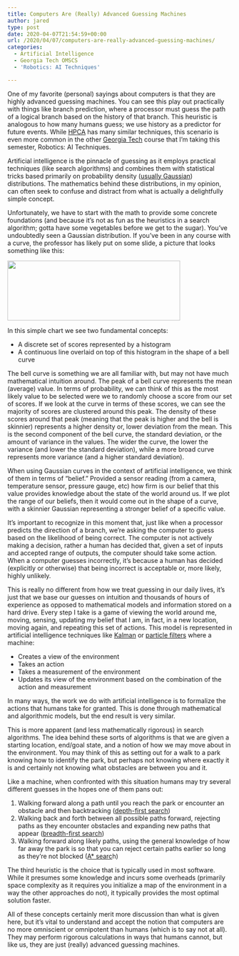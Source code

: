 ```yaml
---
title: Computers Are (Really) Advanced Guessing Machines
author: jared
type: post
date: 2020-04-07T21:54:59+00:00
url: /2020/04/07/computers-are-really-advanced-guessing-machines/
categories:
  - Artificial Intelligence
  - Georgia Tech OMSCS
  - 'Robotics: AI Techniques'

---
```

One of my favorite (personal) sayings about computers is that they are highly advanced guessing machines. You can see this play out practically with things like branch prediction, where a processor must guess the path of a logical branch based on the history of that branch. This heuristic is analogous to how many humans guess; we use history as a predictor for future events. While [HPCA][1] has many similar techniques, this scenario is even more common in the other [Georgia Tech][2] course that I&#8217;m taking this semester, Robotics: AI Techniques.

Artificial intelligence is the pinnacle of guessing as it employs practical techniques (like search algorithms) and combines them with statistical tricks based primarily on probability density ([usually Gaussian][3]) distributions. The mathematics behind these distributions, in my opinion, can often seek to confuse and distract from what is actually a delightfully simple concept.

<!--more-->

Unfortunately, we have to start with the math to provide some concrete foundations (and because it&#8217;s not as fun as the heuristics in a search algorithm; gotta have some vegetables before we get to the sugar). You&#8217;ve undoubtedly seen a Gaussian distribution. If you&#8217;ve been in any course with a curve, the professor has likely put on some slide, a picture that looks something like this:

<img decoding="async" loading="lazy" class="aligncenter size-full wp-image-2899" src="https://jared.lexblogplatform.com/wp-content/uploads/sites/10/2020/04/scores.gif" alt="" width="387" height="134" /> 

In this simple chart we see two fundamental concepts:

  * A discrete set of scores represented by a histogram
  * A continuous line overlaid on top of this histogram in the shape of a bell curve

The bell curve is something we are all familiar with, but may not have much mathematical intuition around. The peak of a bell curve represents the mean (average) value. In terms of probability, we can think of this as the most likely value to be selected were we to randomly choose a score from our set of scores. If we look at the curve in terms of these scores, we can see the majority of scores are clustered around this peak. The density of these scores around that peak (meaning that the peak is higher and the bell is skinnier) represents a higher density or, lower deviation from the mean. This is the second component of the bell curve, the standard deviation, or the amount of variance in the values. The wider the curve, the lower the variance (and lower the standard deviation), while a more broad curve represents more variance (and a higher standard deviation).

When using Gaussian curves in the context of artificial intelligence, we think of them in terms of &#8220;belief.&#8221; Provided a sensor reading (from a camera, temperature sensor, pressure gauge, etc) how firm is our belief that this value provides knowledge about the state of the world around us. If we plot the range of our beliefs, then it would come out in the shape of a curve, with a skinnier Gaussian representing a stronger belief of a specific value.

It&#8217;s important to recognize in this moment that, just like when a processor predicts the direction of a branch, we&#8217;re asking the computer to guess based on the likelihood of being correct. The computer is not actively making a decision, rather a human has decided that, given a set of inputs and accepted range of outputs, the computer should take some action. When a computer guesses incorrectly, it&#8217;s because a human has decided (explicitly or otherwise) that being incorrect is acceptable or, more likely, highly unlikely.

This is really no different from how we treat guessing in our daily lives, it&#8217;s just that we base our guesses on intuition and thousands of hours of experience as opposed to mathematical models and information stored on a hard drive. Every step I take is a game of viewing the world around me, moving, sensing, updating my belief that I am, in fact, in a new location, moving again, and repeating this set of actions. This model is represented in artificial intelligence techniques like [Kalman][4] or [particle filters][5] where a machine:

  * Creates a view of the environment
  * Takes an action
  * Takes a measurement of the environment
  * Updates its view of the environment based on the combination of the action and measurement

In many ways, the work we do with artificial intelligence is to formalize the actions that humans take for granted. This is done through mathematical and algorithmic models, but the end result is very similar.

This is more apparent (and less mathematically rigorous) in search algorithms. The idea behind these sorts of algorithms is that we are given a starting location, end/goal state, and a notion of how we may move about in the environment. You may think of this as setting out for a walk to a park knowing how to identify the park, but perhaps not knowing where exactly it is and certainly not knowing what obstacles are between you and it.

Like a machine, when confronted with this situation humans may try several different guesses in the hopes one of them pans out:

  1. Walking forward along a path until you reach the park or encounter an obstacle and then backtracking ([depth-first search][6])
  2. Walking back and forth between all possible paths forward, rejecting paths as they encounter obstacles and expanding new paths that appear ([breadth-first search][7])
  3. Walking forward along likely paths, using the general knowledge of how far away the park is so that you can reject certain paths earlier so long as they&#8217;re not blocked ([A* searc][8]h)

The third heuristic is the choice that is typically used in most software. While it presumes some knowledge and incurs some overheads (primarily space complexity as it requires you initialize a map of the environment in a way the other approaches do not), it typically provides the most optimal solution faster.

All of these concepts certainly merit more discussion than what is given here, but it&#8217;s vital to understand and accept the notion that computers are no more omniscient or omnipotent than humans (which is to say not at all). They may perform rigorous calculations in ways that humans cannot, but like us, they are just (really) advanced guessing machines.

 [1]: https://www.jsulz.com/category/high-performance-computing-architecture/
 [2]: https://www.jsulz.com/category/georgia-tech-omscs/
 [3]: https://en.wikipedia.org/wiki/Normal_distribution
 [4]: https://en.wikipedia.org/wiki/Kalman_filter
 [5]: https://en.wikipedia.org/wiki/Particle_filter
 [6]: https://en.wikipedia.org/wiki/Depth-first_search
 [7]: https://en.wikipedia.org/wiki/Breadth-first_search
 [8]: https://en.wikipedia.org/wiki/A*_search_algorithm
